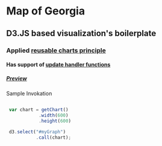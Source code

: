 # Map of Georgia

## D3.JS based visualization's boilerplate 

### Applied [reusable charts principle](https://bost.ocks.org/mike/chart/) 

#### Has support of  [update handler functions](https://www.toptal.com/d3-js/towards-reusable-d3-js-charts)

##### [Preview](https://bumbeishvili.github.io/d3js-boilerplates/Maps/Georgia/index.html)

Sample Invokation
```javascript

 var chart = getChart()
            .width(600)
            .height(600)

 d3.select("#myGraph")
           .call(chart);
            

```
